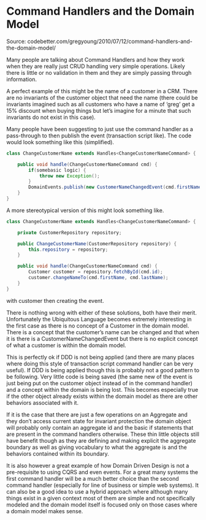
# Command Handlers and the Domain Model #

Source: codebetter.com/gregyoung/2010/07/12/command-handlers-and-the-domain-model/

Many people are talking about Command Handlers and how they work when 
they are really just CRUD handling very simple operations. 
Likely there is little or no validation in them and they are simply 
passing through information.

A perfect example of this might be the name of a customer in a CRM. 
There are no invariants of the customer object that need the name 
(there could be invariants imagined such as all customers who have 
a name of ‘greg’ get a 15% discount when buying things but let’s 
imagine for a minute that such invariants do not exist in this case).

Many people have been suggesting to just use the command handler as 
a pass-through to then publish the event (transaction script like). 
The code would look something like this (simplified).

```java
class ChangeCustomerName extends Handles<ChangeCustomerNameCommand> {

    public void handle(ChangeCustomerNameCommand cmd) {
        if(somebasic logic) {
            throw new Exception();
        }
        DomainEvents.publish(new CustomerNameChangedEvent(cmd.firstName, cmd.lastName));
    }
}
```

A more stereotypical version of this might look something like.

```java
class ChangeCustomerName extends Handles<ChangeCustomerNameCommand> {

    private CustomerRepository repository;

    public ChangeCustomerName(CustomerRepository repository) {
        this.repository = repository;
    }

    public void handle(ChangeCustomerNameCommand cmd) {
        Customer customer = repository.fetchById(cmd.id);
        customer.changeNameTo(cmd.firstName, cmd.lastName);
    }
}
```

with customer then creating the event.

There is nothing wrong with either of these solutions, both have their merit. 
Unfortunately the Ubiquitous Language becomes extremely interesting in the first case 
as there is no concept of a Customer in the domain model. 
There is a concept that the customer’s name can be changed and that when it is 
there is a CustomerNameChangedEvent but there is no explicit concept of what a 
customer is within the domain model.
            
This is perfectly ok if DDD is not being applied (and there are many places where 
doing this style of transaction script command handler can be very useful). 
If DDD is being applied though this is probably not a good pattern to be following. 
Very little code is being saved (the same new of the event is just being put on 
the customer object instead of in the command handler) and a concept within the 
domain is being lost. This becomes especially true if the other object already 
exists within the domain model as there are other behaviors associated with it. 
            
If it is the case that there are just a few operations on an Aggregate and they 
don’t access current state for invariant protection the domain object will 
probably only contain an aggregate id and the basic if statements that are 
present in the command handlers otherwise. 
These thin little objects still have benefit though as they are defining and 
making explicit the aggregate boundary as well as giving vocabulary to what 
the aggregate is and the behaviors contained within its boundary.
            
It is also however a great example of how Domain Driven Design is not a 
pre-requisite to using CQRS and even events. 
For a great many systems the first command handler will be a much better 
choice than the second command handler (especially for line of business or simple web systems). 
It can also be a good idea to use a hybrid approach where although many things 
exist in a given context most of them are simple and not specifically modeled and 
the domain model itself is focused only on those cases where a domain model makes sense.
